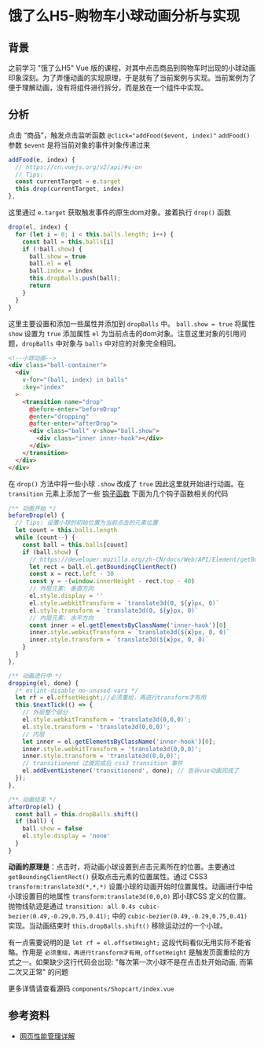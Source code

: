 # 饿了么H5-购物车小球动画分析与实现

## 背景

之前学习 "饿了么H5" Vue 版的课程，对其中点击商品到购物车时出现的小球动画印象深刻。为了弄懂动画的实现原理，于是就有了当前案例与实现。当前案例为了便于理解动画，没有将组件进行拆分，而是放在一个组件中实现。


## 分析

点击 “商品”，触发点击监听函数 `@click="addFood($event, index)"` `addFood()` 参数 `$event` 是将当前对象的事件对象传递过来

```js
addFood(e, index) {
  // https://cn.vuejs.org/v2/api/#v-on
  // Tips: 
  const currentTarget = e.target
  this.drop(currentTarget, index)
},
```
这里通过 `e.target` 获取触发事件的原生dom对象。接着执行 `drop()` 函数

```js
drop(el, index) {
  for (let i = 0; i < this.balls.length; i++) {
    const ball = this.balls[i]
    if (!ball.show) {
      ball.show = true
      ball.el = el
      ball.index = index
      this.dropBalls.push(ball);
      return
    }
  }
}
```
这里主要设置和添加一些属性并添加到 `dropBalls` 中。 `ball.show = true` 将属性 `show` 设置为 `true` 添加属性 `el` 为当前点击的dom对象。注意这里对象的引用问题，`dropBalls` 中对象与 `balls` 中对应的对象完全相同。

```html
<!--小球动画-->
<div class="ball-container">
  <div 
    v-for="(ball, index) in balls"
    :key="index"
  >
    <transition name="drop" 
      @before-enter="beforeDrop" 
      @enter="dropping" 
      @after-enter="afterDrop">
      <div class="ball" v-show="ball.show">
        <div class="inner inner-hook"></div>
      </div>
    </transition>
  </div>
</div>
```
在 `drop()` 方法中将一些小球 `.show` 改成了 `true` 因此这里就开始进行动画。在 `transition` 元素上添加了一些 [钩子函数](https://cn.vuejs.org/v2/guide/transitions.html#JavaScript-钩子) 下面为几个钩子函数相关的代码

```js
/** 动画开始 */
beforeDrop(el) {
  // Tips: 设置小球的初始位置为当前点击的元素位置
  let count = this.balls.length
  while (count--) {
    const ball = this.balls[count]
    if (ball.show) {
      // https://developer.mozilla.org/zh-CN/docs/Web/API/Element/getBoundingClientRect
      let rect = ball.el.getBoundingClientRect()
      const x = rect.left - 30
      const y = -(window.innerHeight - rect.top - 40)
      // 外层元素: 垂直方向
      el.style.display = ''
      el.style.webkitTransform = `translate3d(0, ${y}px, 0)`
      el.style.transform = `translate3d(0, ${y}px, 0)`
      // 内层元素: 水平方向
      const inner = el.getElementsByClassName('inner-hook')[0]
      inner.style.webkitTransform = `translate3d(${x}px, 0, 0)`
      inner.style.transform = `translate3d(${x}px, 0, 0)`
    }
  }
},

/** 动画进行中 */
dropping(el, done) {
  /* eslint-disable no-unused-vars */
  let rf = el.offsetHeight;//必须重绘，再进行transform才有用
  this.$nextTick(() => {
    // 外层整个部分
    el.style.webkitTransform = 'translate3d(0,0,0)';
    el.style.transform = 'translate3d(0,0,0)';
    // 内层
    let inner = el.getElementsByClassName('inner-hook')[0];
    inner.style.webkitTransform = 'translate3d(0,0,0)';
    inner.style.transform = 'translate3d(0,0,0)';
    // transitionend 过渡完成后 css3 transition 事件
    el.addEventListener('transitionend', done); // 告诉vue动画完成了
  });
},

/** 动画结束 */
afterDrop(el) {
  const ball = this.dropBalls.shift()
  if (ball) {
    ball.show = false
    el.style.display = 'none'
  }
}
```
**动画的原理是**：点击时，将动画小球设置到点击元素所在的位置。主要通过 `getBoundingClientRect()` 获取点击元素的位置属性。通过 CSS3 `transform:translate3d(*,*,*)` 设置小球的动画开始时位置属性。动画进行中给小球设置目的地属性 `transform:translate3d(0,0,0)` 即小球CSS 定义的位置。抛物线轨迹是通过 `transition: all 0.4s cubic-bezier(0.49,-0.29,0.75,0.41);` 中的 `cubic-bezier(0.49,-0.29,0.75,0.41)` 实现。当动画结束时 `this.dropBalls.shift()` 移除运动过的一个小球。

有一点需要说明的是 `let rf = el.offsetHeight;` 这段代码看似无用实际不能省略。作用是 `必须重绘，再进行transform才有用`, `offsetHeight` 是触发页面重绘的方式之一。如果缺少这行代码会出现: "每次第一次小球不是在点击处开始动画, 而第二次又正常" 的问题

更多详情请查看源码 `components/Shopcart/index.vue`


## 参考资料

+ [网页性能管理详解](http://www.ruanyifeng.com/blog/2015/09/web-page-performance-in-depth.html)